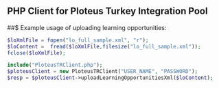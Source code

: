 ## PHP Client for Ploteus Turkey Integration Pool

##$ Example usage of uploading learning opportunities:

```php
$loXmlFile = fopen("lo_full_sample.xml", "r");
$loContent =  fread($loXmlFile,filesize("lo_full_sample.xml"));
fclose($loXmlFile);

include("PloteusTRClient.php");
$ploteusClient = new PloteusTRClient("USER_NAME", "PASSWORD");
$resp = $ploteusClient->uploadLearningOpportunitiesXml($loContent);

```

